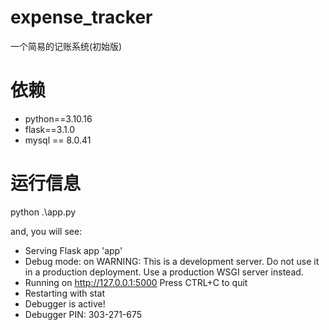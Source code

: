 # expense_tracker
一个简易的记账系统(初始版)


 # 依赖
 - python==3.10.16
 - flask==3.1.0
 - mysql == 8.0.41

 # 运行信息
  python .\app.py

  and, you will see:
 * Serving Flask app 'app'
 * Debug mode: on
WARNING: This is a development server. Do not use it in a production deployment. Use a production WSGI server instead.
 * Running on http://127.0.0.1:5000
Press CTRL+C to quit
 * Restarting with stat
 * Debugger is active!
 * Debugger PIN: 303-271-675

